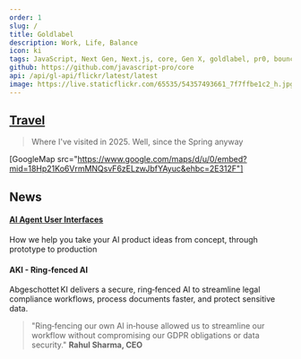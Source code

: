 ```yaml
---
order: 1
slug: /
title: Goldlabel
description: Work, Life, Balance
icon: ki
tags: JavaScript, Next Gen, Next.js, core, Gen X, goldlabel, pr0, bouncer, AI Prompt Engineering, ChatGPT, OpenAI, Singularity, Frontend, Vanilla JS, TypeScript, React, Angular, Vue, Material UI, MUI, Flash, Server Side JavaScript, Node, Gatsby, NextJS, Headless CMS
github: https://github.com/javascript-pro/core
api: /api/gl-api/flickr/latest/latest
image: https://live.staticflickr.com/65535/54357493661_7f7ffbe1c2_h.jpg
---
```


## [Travel](/life/travel)

> Where I've visited in 2025. Well, since the Spring anyway

[GoogleMap src="https://www.google.com/maps/d/u/0/embed?mid=18Hp21Ko6VrmMNQsvF6zELzwJbfYAyuc&ehbc=2E312F"]

## News

#### [AI Agent User Interfaces](/work/expertise/ai/agents)

How we help you take your AI product ideas from concept, through prototype to production

#### AKI - Ring‑fenced AI

Abgeschottet KI delivers a secure, ring‑fenced AI to streamline legal compliance workflows, process documents faster, and protect sensitive data. 


> "Ring‑fencing our own AI in‑house allowed us to streamline our workflow without compromising our GDPR obligations or data security." **Rahul Sharma, CEO**

